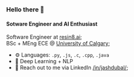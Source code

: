 ### Hello there 👋

#### Sotware Engineer and AI Enthusiast

Software Engineer at [resin8.ai](https://resin8.ai);<br>
BSc + MEng ECE @ [University of Calgary](https://www.ucalgary.ca);<br>

- ⚙️ Languages: `.py`, `.js`, `.c`, `.cpp`, `.java`
- 🧠 Deep Learning + NLP
- 💬 Reach out to me via LinkedIn [/in/jashdubal/](https://www.linkedin.com/in/jashdubal/);<br>
